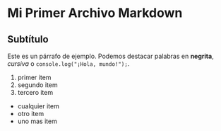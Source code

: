 # Mi Primer Archivo Markdown

## Subtítulo

Este es un párrafo de ejemplo. Podemos destacar palabras en **negrita**, *cursiva* o `console.log("¡Hola, mundo!");`.



1. primer item
2. segundo item
3. tercero item

- cualquier item
- otro item
- uno mas item
